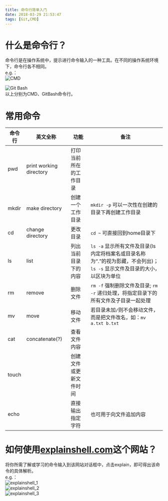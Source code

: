 ```yaml
---
title: 命令行简单入门
date: 2018-03-29 21:53:47
tags: [Git,CMD] 
---
```

# 什么是命令行？
命令行是在操作系统中，提示进行命令输入的一种工具。在不同的操作系统环境下，命令行各不相同。  
e.g.：  
![CMD](http://p69er22kd.bkt.clouddn.com/cmd.png) 
<!-- more -->  
 ![Git Bash](http://p69er22kd.bkt.clouddn.com/gitbash.png)  
以上分别为CMD、GitBash命令行。
# 常用命令
| 命令行 | 英文全称                 | 功能                | 备注 |  
| ----- | ----------------------- | -----------------  | --- |
| pwd   | print working directory | 打印当前所在的工作目录 |     |  
| mkdir | make directory          | 创建一个工作目录      | `mkdir -p` 可以一次性在创建的目录下再创建工作目录 |  
| cd    | change directory        | 更改目录             | `cd ~` 可直接回到home目录下 |  
| ls    | list                    | 列出当前目录下的内容   | `ls -a` 显示所有文件及目录(ls内定将档案名或目录名称为“.”的视为影藏，不会列出)；`ls -s` 显示文件及目录的大小，以区块为单位 |  
| rm    | remove                  | 删除文件             | `rm -f` 强制删除文件及目录; `rm -r` 递归处理，将指定目录下的所有文件及子目录一起处理 |  
| mv    | move                    | 移动文件             | 若目录未加`/`则不会移动文件，而是把文件改名，如：`mv a.txt b.txt`  |  
| cat   | concatenate(?)          | 查看文件内容          |  |  
| touch |                         | 创建文件或更新文件时间  |  |  
| echo  |                         | 直接输出指定字符       | 也可用于向文件追加内容 |  
# 如何使用[explainshell.com](https://explainshell.com/)这个网站？
将你所需了解或学习的命令输入到该网站对话框中，点击explain，即可得出该命令的具体解析。  
e.g.：  
![explainshell_1](http://p69er22kd.bkt.clouddn.com/explainshell_1.png)  
![explainshell_2](http://p69er22kd.bkt.clouddn.com/explainshell_2.png)  
![explainshell_3](http://p69er22kd.bkt.clouddn.com/explainshell_3.png)